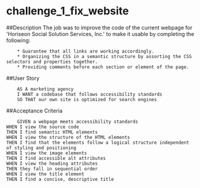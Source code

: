 # challenge_1_fix_website
##Description
The job was to improve the code of the current webpage for 'Horiseon Social Solution Services, Inc.' to make it usable by completing the following: 
    
        * Guarantee that all links are working accordingly.
        * Organizing the CSS in a semantic structure by assorting the CSS selectors and properties together.
        * Providing comments before each section or element of the page.



##User Story

        AS A marketing agency
        I WANT a codebase that follows accessibility standards
        SO THAT our own site is optimized for search engines
##Acceptance Criteria

        GIVEN a webpage meets accessibility standards
    WHEN I view the source code
    THEN I find semantic HTML elements
    WHEN I view the structure of the HTML elements
    THEN I find that the elements follow a logical structure independent of styling and positioning
    WHEN I view the image elements
    THEN I find accessible alt attributes
    WHEN I view the heading attributes
    THEN they fall in sequential order
    WHEN I view the title element
    THEN I find a concise, descriptive title
